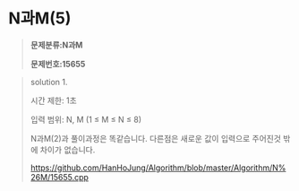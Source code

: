 # N과M(5)

> **문제분류:N과M**
>
> **문제번호:15655**

> solution 1.
>
> 시간 제한: 1초
>
> 입력 범위:  N, M (1 ≤ M ≤ N ≤ 8)
>
>
>
> N과M(2)과 풀이과정은 똑같습니다. 다른점은 새로운 값이 입력으로 주어진것 밖에 차이가 없습니다.
>
> https://github.com/HanHoJung/Algorithm/blob/master/Algorithm/N%26M/15655.cpp
>

